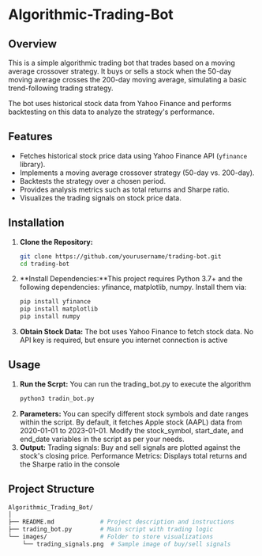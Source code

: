 # Algorithmic-Trading-Bot

## Overview
This is a simple algorithmic trading bot that trades based on a moving average crossover strategy. It buys or sells a stock when the 50-day moving average crosses the 200-day moving average, simulating a basic trend-following trading strategy.

The bot uses historical stock data from Yahoo Finance and performs backtesting on this data to analyze the strategy's performance.

## Features
- Fetches historical stock price data using Yahoo Finance API (`yfinance` library).
- Implements a moving average crossover strategy (50-day vs. 200-day).
- Backtests the strategy over a chosen period.
- Provides analysis metrics such as total returns and Sharpe ratio.
- Visualizes the trading signals on stock price data.

## Installation

1. **Clone the Repository:**
   ```bash
   git clone https://github.com/yourusername/trading-bot.git
   cd trading-bot
2. **Install Dependencies:**This project requires Python 3.7+ and the following dependencies:
     yfinance,
     matplotlib,
     numpy. Install them via:
   ```bash
   pip install yfinance
   pip install matplotlib
   pip install numpy
3. **Obtain Stock Data:** The bot uses Yahoo Finance to fetch stock data. No API key is required, but ensure you internet connection is active
## Usage 

1. **Run the Scrpt:** You can run the trading_bot.py to execute the algorithm
   ```bash
   python3 tradin_bot.py
2. **Parameters:** You can specify different stock symbols and date ranges within the script. By default, it fetches Apple stock (AAPL) data from 2020-01-01 to 2023-01-01. Modify the stock_symbol, start_date, and end_date variables in the script as per your needs.
3. **Output:** Trading signals: Buy and sell signals are plotted against the stock's closing price.
   Performance Metrics: Displays total returns and the Sharpe ratio in the console

## Project Structure
```bash
Algorithmic_Trading_Bot/
│
├── README.md             # Project description and instructions
├── trading_bot.py        # Main script with trading logic
└── images/               # Folder to store visualizations
    └── trading_signals.png  # Sample image of buy/sell signals

